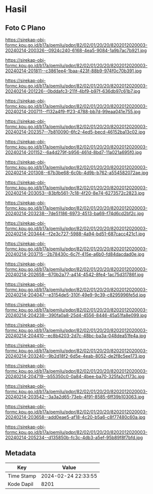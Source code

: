 # Hasil

## Foto C Plano

https://sirekap-obj-formc.kpu.go.id/b17a/pemilu/pdpr/82/02/01/20/20/8202012020003-20240214-200326--0924c240-6168-4ea5-9084-1a9b7ac7b921.jpg

https://sirekap-obj-formc.kpu.go.id/b17a/pemilu/pdpr/82/02/01/20/20/8202012020003-20240214-201811--c3861ee4-1baa-423f-88b9-974f0c70b391.jpg

https://sirekap-obj-formc.kpu.go.id/b17a/pemilu/pdpr/82/02/01/20/20/8202012020003-20240214-201226--0bddafc3-211f-4bf9-b97f-636db97c61b7.jpg

https://sirekap-obj-formc.kpu.go.id/b17a/pemilu/pdpr/82/02/01/20/20/8202012020003-20240214-200711--f132a4f9-ff23-4788-bb7d-99eaa041e755.jpg

https://sirekap-obj-formc.kpu.go.id/b17a/pemilu/pdpr/82/02/01/20/20/8202012020003-20240214-202357--7b810090-6fc2-4ed5-becd-46152ba13c02.jpg

https://sirekap-obj-formc.kpu.go.id/b17a/pemilu/pdpr/82/02/01/20/20/8202012020003-20240214-201152--6a4d279f-b956-461d-8bd7-11a021a695f0.jpg

https://sirekap-obj-formc.kpu.go.id/b17a/pemilu/pdpr/82/02/01/20/20/8202012020003-20240214-201308--67b3be68-6c0b-4d9b-b762-a554582072ae.jpg

https://sirekap-obj-formc.kpu.go.id/b17a/pemilu/pdpr/82/02/01/20/20/8202012020003-20240214-203053--83bfb561-7c18-4f20-8e74-6273572c2823.jpg

https://sirekap-obj-formc.kpu.go.id/b17a/pemilu/pdpr/82/02/01/20/20/8202012020003-20240214-203238--7de51186-6973-4513-ba69-f74d6cd2bf2c.jpg

https://sirekap-obj-formc.kpu.go.id/b17a/pemilu/pdpr/82/02/01/20/20/8202012020003-20240214-203444--f2e3c727-5988-4a94-bd51-687cacc421c1.jpg

https://sirekap-obj-formc.kpu.go.id/b17a/pemilu/pdpr/82/02/01/20/20/8202012020003-20240214-203715--2b78430c-6c7f-415e-a6b0-fd84dacdad0e.jpg

https://sirekap-obj-formc.kpu.go.id/b17a/pemilu/pdpr/82/02/01/20/20/8202012020003-20240214-202658--670b2a77-a414-4542-8fe4-1ac75d31786f.jpg

https://sirekap-obj-formc.kpu.go.id/b17a/pemilu/pdpr/82/02/01/20/20/8202012020003-20240214-204047--e3154de5-310f-49e9-9c39-c8295996fe5d.jpg

https://sirekap-obj-formc.kpu.go.id/b17a/pemilu/pdpr/82/02/01/20/20/8202012020003-20240214-204238--390fa0a8-25d4-4556-8446-45a51fa8e099.jpg

https://sirekap-obj-formc.kpu.go.id/b17a/pemilu/pdpr/82/02/01/20/20/8202012020003-20240214-204410--ec8b4203-2d7c-48bc-ba3a-048dea51fe4a.jpg

https://sirekap-obj-formc.kpu.go.id/b17a/pemilu/pdpr/82/02/01/20/20/8202012020003-20240214-203240--9b2d18f2-6d5e-4eab-8052-de2f8c5ee173.jpg

https://sirekap-obj-formc.kpu.go.id/b17a/pemilu/pdpr/82/02/01/20/20/8202012020003-20240214-204719--b55350c0-0a84-4bee-ba70-325fa2cf173c.jpg

https://sirekap-obj-formc.kpu.go.id/b17a/pemilu/pdpr/82/02/01/20/20/8202012020003-20240214-203542--3a3a2d65-73eb-4f91-8585-6ff39b103063.jpg

https://sirekap-obj-formc.kpu.go.id/b17a/pemilu/pdpr/82/02/01/20/20/8202012020003-20240214-203658--add0eae5-af18-4c20-b5a6-c8f77480c60a.jpg

https://sirekap-obj-formc.kpu.go.id/b17a/pemilu/pdpr/82/02/01/20/20/8202012020003-20240214-205234--d135850b-fc3c-4db3-a5ef-95b89f8f7bfd.jpg


## Metadata

| Key        | Value               |
| ---------- | ------------------- |
| Time Stamp | 2024-02-24 22:33:55 |
| Kode Dapil | 8201                |



